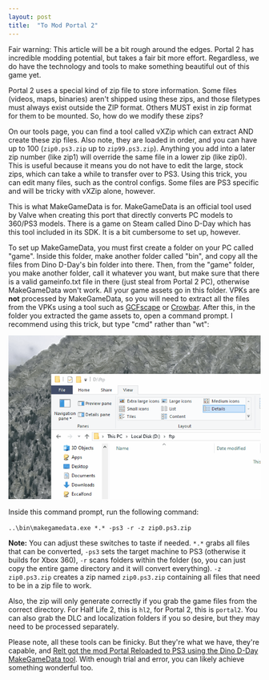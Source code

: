 ```yaml
---
layout: post
title:  "To Mod Portal 2"
---
```


Fair warning: This article will be a bit rough around the edges. Portal 2 has incredible modding potential, but takes a fair bit more effort. Regardless, we do have the technology and tools to make something beautiful out of this game yet.

Portal 2 uses a special kind of zip file to store information. Some files (videos, maps, binaries) aren't shipped using these zips, and those filetypes must always exist outside the ZIP format. Others MUST exist in zip format for them to be mounted. So, how do we modify these zips?

On our tools page, you can find a tool called vXZip which can extract AND create these zip files. Also note, they are loaded in order, and you can have up to 100 (`zip0.ps3.zip` up to `zip99.ps3.zip`). Anything you add into a later zip number (like zip1) will override the same file in a lower zip (like zip0). This is useful because it means you do not have to edit the large, stock zips, which can take a while to transfer over to PS3. Using this trick, you can edit many files, such as the control configs. Some files are PS3 specific and will be tricky with vXZip alone, however.

This is what MakeGameData is for. MakeGameData is an official tool used by Valve when creating this port that directly converts PC models to 360/PS3 models. There is a game on Steam called Dino D-Day which has this tool included in its SDK. It is a bit cumbersome to set up, however.

To set up MakeGameData, you must first create a folder on your PC called "game". Inside this folder, make another folder called "bin", and copy all the files from Dino D-Day's bin folder into there. Then, from the "game" folder, you make another folder, call it whatever you want, but make sure that there is a valid gameinfo.txt file in there (just steal from Portal 2 PC), otherwise MakeGameData won't work. All your game assets go in this folder. VPKs are **not** processed by MakeGameData, so you will need to extract all the files from the VPKs using a tool such as [GCFscape](https://developer.valvesoftware.com/wiki/GCFScape) or [Crowbar](https://developer.valvesoftware.com/wiki/Crowbar). After this, in the folder you extracted the game assets to, open a command prompt. I recommend using this trick, but type "cmd" rather than "wt":

![](cmd.gif)

Inside this command prompt, run the following command:

`..\bin\makegamedata.exe *.* -ps3 -r -z zip0.ps3.zip`

**Note:** You can adjust these switches to taste if needed. `*.*` grabs all files that can be converted, `-ps3` sets the target machine to PS3 (otherwise it builds for Xbox 360), `-r` scans folders within the folder (so, you can just copy the entire game directory and it will convert everything). `-z zip0.ps3.zip` creates a zip named `zip0.ps3.zip` containing all files that need to be in a zip file to work.

Also, the zip will only generate correctly if you grab the game files from the correct directory. For Half Life 2, this is `hl2`, for Portal 2, this is `portal2`. You can also grab the DLC and localization folders if you so desire, but they may need to be processed separately.

Please note, all these tools can be finicky. But they're what we have, they're capable, and [Relt got the mod Portal Reloaded to PS3 using the Dino D-Day MakeGameData tool](https://www.youtube.com/watch?v=xN82N-7FiGU). With enough trial and error, you can likely achieve something wonderful too.